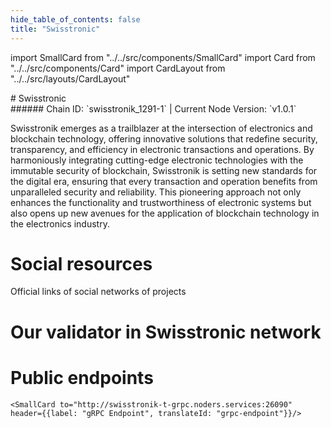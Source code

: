 ```yaml
---
hide_table_of_contents: false
title: "Swisstronic"
---
```


import SmallCard from "../../src/components/SmallCard"
import Card from "../../src/components/Card"
import CardLayout from "../../src/layouts/CardLayout"

<div class="h1-with-icon icon-swisstronic">
# Swisstronic
</div>
###### Chain ID: `swisstronik_1291-1` | Current Node Version: `v1.0.1`


Swisstronik emerges as a trailblazer at the intersection of electronics and blockchain technology, offering innovative solutions that redefine security, transparency, and efficiency in electronic transactions and operations. By harmoniously integrating cutting-edge electronic technologies with the immutable security of blockchain, Swisstronik is setting new standards for the digital era, ensuring that every transaction and operation benefits from unparalleled security and reliability. This pioneering approach not only enhances the functionality and trustworthiness of electronic systems but also opens up new avenues for the application of blockchain technology in the electronics industry.

# Social resources
Official links of social networks of projects

<CardLayout autoFitEnabled={false}>
    <SmallCard to="https://www.swisstronik.com/" header={{label: "Website", translateId: "social-telegram"}} iconPath="img/website-icon.svg"/>
    <SmallCard to="https://github.com/SigmaGmbH" header={{label: "GitHub", translateId: "social-telegram"}} iconPath="img/github-icon.svg"/>
    <SmallCard to="https://link.swisstronik.com/a46c36" header={{label: "Discord", translateId: "social-telegram"}} iconPath="img/discord-icon.svg"/>
    <SmallCard to="https://twitter.com/swisstronik" header={{label: "X", translateId: "social-telegram"}} iconPath="img/x-icon.svg"/>
    <SmallCard to="https://t.me/swisstronik" header={{label: "Telegram", translateId: "social-telegram"}} iconPath="img/telegram-icon.svg"/>
</CardLayout>

# Our validator in Swisstronic network

<CardLayout autoFitEnabled={true}>
    <Card
        to="https://explorer-cosmos.testnet.swisstronik.com/swisstronik/staking/swtrvaloper1jxptedfkfa0dea7zdu238290xxhm2nk6nat2tt"
        header={{
            label: "[NODERS]TEAM",
            translateId: "development-setup",
        }}
        body={{
            label: "Trusted blockchain validator",
        }}
        iconPath="img/kotlin-icon.svg"
    />
</CardLayout>

# Public endpoints

<CardLayout autoFitEnabled={true}>
    <SmallCard to="https://swisstronik-t-rpc.noders.services" header={{label: "RPC Endpoint", translateId: "rpc-endpoint"}}/>
    <SmallCard to="https://swisstronik-t-api.noders.services" header={{label: "API Endpoint", translateId: "api-endpoint"}}/>
    
    <SmallCard to="http://swisstronik-t-grpc.noders.services:26090" header={{label: "gRPC Endpoint", translateId: "grpc-endpoint"}}/>
</CardLayout>
